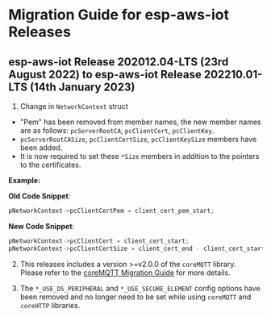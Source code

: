 # Migration Guide for esp-aws-iot Releases

## esp-aws-iot Release 202012.04-LTS (23rd August 2022) to esp-aws-iot Release 202210.01-LTS (14th January 2023)

1. Change in `NetworkContext` struct

- "Pem" has been removed from member names, the new member names are as follows: `pcServerRootCA`, `pcClientCert`, `pcClientKey`.
- `pcServerRootCASize`, `pcClientCertSize`, `pcClientKeySize` members have been added.
- It is now required to set these `*Size` members in addition to the pointers to the certificates.

**Example:**

**Old Code Snippet**:
```c
pNetworkContext->pcClientCertPem = client_cert_pem_start;
```

**New Code Snippet**:
```c
pNetworkContext->pcClientCert = client_cert_start;
pNetworkContext->pcClientCertSize = client_cert_end - client_cert_start;
```

2. This releases includes a version >=v2.0.0 of the `coreMQTT` library.  
Please refer to the [coreMQTT Migration Guide](https://github.com/FreeRTOS/coreMQTT/blob/main/MigrationGuide.md) for more details.

3. The `*_USE_DS_PERIPHERAL` and `*_USE_SECURE_ELEMENT` config options have been removed and no longer need to be set while using `coreMQTT` and `coreHTTP` libraries.

